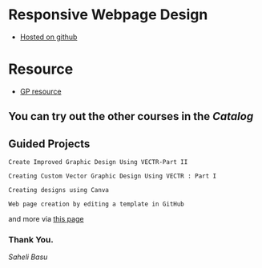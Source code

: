 # Responsive Webpage Design
- [Hosted on github](https://meharima.github.io/gp-responsive-webpage-design/)

# Resource 
- [GP resource](https://github.com/MehaRima/gp-responsive-webpage-design/releases/tag/Basic_template)

## You can try out the other courses in the *Catalog* 

## Guided Projects

```
Create Improved Graphic Design Using VECTR-Part II
```



```
Creating Custom Vector Graphic Design Using VECTR : Part I
```

 

```
Creating designs using Canva
```



```
Web page creation by editing a template in GitHub
```


and more via [this page](https://www.coursera.org/instructor/saheli-basu)




### Thank You.

_Saheli Basu_
